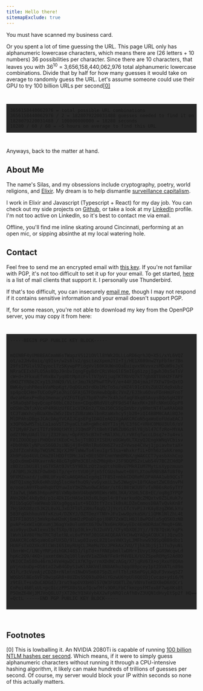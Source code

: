 ```yaml
---
title: Hello there!
sitemapExclude: true
---
```

You must have scanned my business card. 

Or you spent a lot of time guessing the URL. This page URL only has alphanumeric lowercase characters, which means there are (26 letters + 10 numbers) 36 possibilities per character. Since there are 10 characters, that leaves you with 36<sup>10</sup> = 3,656,158,440,062,976 total alphanumeric lowercase combinations. Divide that by half for how many guesses it would take on average to randomly guess the URL. Let's assume someone could use their GPU to try 100 billion URLs per second<a href="#ref0">[0]</a> 

<code>
<pre style="background-color: rgb(40, 40, 40); padding: 10px; overflow: auto;">
3656158440062976 = total possible URL combinations
3656158440062976 / 2 = 1828079220031488 guesses needed to find it on average
1828079220031488 / 100000000000 = 18280 seconds
18280 / 60 / 60 = ~5 hours on average to find this URL
</pre>
</code>

Anyways, back to the matter at hand.

## About Me

The name's Silas, and my obsessions include cryptography, poetry, world religions, and <a href="https://elixir-lang.org" target="_blank">Elixir</a>. My dream is to help dismantle <a href="https://www.goodreads.com/book/show/26195941-the-age-of-surveillance-capitalism" target="_blank">surveillance capitalism</a>.

I work in Elixir and Javascript (Typescript + React) for my day job. You can check out my side projects on <a href="https://github.com/silentsilas/" target="_blank">Github</a>, or take a look at my <a href="https://www.linkedin.com/in/jstippens/" target="_blank">LinkedIn</a> profile. I'm not too active on LinkedIn, so it's best to contact me via email.

Offline, you'll find me inline skating around Cincinnati, performing at an open mic, or sipping absinthe at my local watering hole. 

## Contact

Feel free to send me an encrypted email with <a href="https://keys.openpgp.org/vks/v1/by-fingerprint/7303F01B11E7948280F12685A8379A9A5A812815" target="_blank">this key</a>. If you're not familiar with PGP, it's not too difficult to set it up for your email. To get started, <a href="https://www.openpgp.org/software/" target="_blank">here</a> is a list of mail clients that support it. I personally use Thunderbird.

If that's too difficult, you can insecurely <a href="mailto:me@silentsilas.com">email me</a>, though I may not respond if it contains sensitive information and your email doesn't support PGP.

If, for some reason, you're not able to download my key from the OpenPGP server, you may copy it from here:

<code>
<pre style="background-color: rgb(40, 40, 40); padding: 10px; overflow: auto;">
-----BEGIN PGP PUBLIC KEY BLOCK-----

mQINBF4yUM8BEACmaN6sTWapzVS121OVll8YWk2OLLLoRD6qrhJQ+X5i/xYL6VQZ
ot/a2JHv0aiq/q9Is+/w2s6lv2/gsctazXpemJYI+Tj/HE1X089nw2YpFbfmr7Bn
29fsIPGlvl9Zqyocl7zSKywpPPidgVvl60K9UWnUOaEuiqvx9KvvxzsMDuW9sJyX
NRraCEIxhFLQ5As8OpJ9nbvIqngFgyBdrCRiVHoGlE5mIEg61zpjIgwhJ0sSeTsV
cW+d+JFkxuEfV6xBx7yq8DtMpXcFvlTV7pV1jugTKTRbVQ7kT7gbX8TbVHZFTAPF
dHOZTYR8e2Cxy15JhNQ9/VLirJmu7k5PhwFTPvY/e+44FJD4jmaJf7XFw79+QxtD
BWK4yjuhP0eskVaMbpKgt/OqDGLm3rdOo1MzTo5u/sHZ4l91cEXsZUUZCdq9xUbz
sp4pcQCHm+TUCoOyPieJhiCGFAjG7FDnHewbQpBc7VnZ/EJ3ku6OvvFDnHmUFnoT
dwzaHGexP+dbp3menacyVZFGTEgS7bp07nP+7k4hJofaqF8kqB5AuysBQoSgH28Y
+5RaOqbFbqvQcapF60bLC82ten+CDqoBRdVUtqPF9dS4fAexRK+28FcNKmUOGpP8
oOSWnZNfiKVcxP4R9UzUfEC1cVIKEn2/TXmJ50CSSgImVbr/y8RmtNT4lwARAQAB
tCJTaWxhcyBUaXBwZW5zIDxtZUBzaWxlbnRzaWxhcy5jb20+iQI4BBMBCAAiBQJe
MlDPAhsDBgsJCAcDAgYVCAIJCgsEFgIDAQIeAQIXgAAKCRCoN5qaWoEoFUdaEACJ
x3QP6QwM5TsLCa1aoV5T2hyaCLtaR+gWhc4OYTIsjM/C3f6C+VRHC0M6U3Ul6/oV
C71MyBF2wriTIfz990QtHYXjJ1QmdP7ltBehYIW6ZU0Gz9lY8jbl47CfzRo+MYAA
odZtMHyUAdllU/jZ32Fan/+OpFR55cB7nT+MAlXhL/LrVRfqfwccLDsq7+7u4+vi
F01ZOUOEppiPH0QnVtKEoC+L5ujTtBO1YISEH/eOGWy0LTXzyQJEngkWNqVCbisv
+Db0hNklyNPus56G0JsiNGj4j0+0RnlRu6Om6Z7vzZ+Vwse4CVwj1jpiavhvtaX+
pZdfZcmhK0pTWQ5MC3QrXJMFlWWwTo4leuIgr53sa+WhxkrfiL+OYh6z1wkKremp
Xh9PsGo4GVLCHaZ0lHDDftDMcJaI+DEt5DFCnmYWmBMbX/gWAKCCT7yasbXnhCup
SpDxdmmD4RKavrnNc48cG7gBPm3C8lnbZMNqHb+J5F9DQMS2xLwb54V7BCZCHdQP
zBD2zibUi8ljsG7XSAt0JVt5Y9B3LzQt2aqUtshUBvU7MkRIUM7MytLsXypzmuun
/A7BMiJk2BZFOw8HblTp/q+YrtVU0jPjn5fCGUshwwt+06YLXtouRRBSBAfU8f0y
9FXMZnazd/ju0NLUFxy4CuA6QA6aIxgdq1TF8SI+mbkCDQReMlDPARAA1wb9QCsT
HdTQ1smg3Uk6eNhiUq5lscHefhuQ9/vvGyxmiL3w52WwgU+18fKAoetZWC8dnvPH
e/ooeiA9YFbaHhqUfQYuwIoY3HZ0wo0wCA5mr/st6i08tWJU9TvfxR66sRoSyTYY
TJa7wLjWW63h6puHP8lVWNp8mVU4bqW9REWsrW0L3KA/XSHL5C8+EC/oq8g3YPQP
AVn2QkC4k8yBd/p1c4DkIGcHASe1H3s0Lbgol4r8fvarkudQcZMQxtv0Z5LHuk7v
RI1b5qGQTeW9Wab1BXsg0gqa1ut+9IO3tfY2cs1k0sALDZeCmmosDBATvQvkKnBf
7HjSKKO8zc5JK2L8vXLJxOJFlUl2XHufAqQ/JjYcrLCfcYvPiJrKAy8zgZKWLkYu
583FqOkhhouV8fxKzu4/DZKYJ/OZTOezYTNV+JFvIww9pzkaSH/i1QMK1NlZhL4E
EIFFI8O55j3mVkp4wH2mKj6mH2zPDaDlgojXHR7ZxWILH0Jl8wPOdla5gQ5KOzNB
pvAP+GxWIxQKxumj36agYx0ulum9tX67OwTNx6HcRKwyEDc4Em0DRdaCMmq0+GNL
aio9yycDwA1exuI9cfSXp/BIpI0Lk+/hJ2uVV1/CFyXbXQEJYj//97B7QsW/kgPk
lWvh1AV8OfNoTRCTdletNLvL6vPYHfJ01GEAEQEAAYkCHwQYAQgACQUCXjJQzwIb
DAAKCRCoN5qaWoEoFUX5D/9lLwp0IuvoL8ZQ1esVWX1yLJMFhvw93QSpQBB9dbz1
HU6FsTxO2XkcRlCWnI6SImyRUgCLJReMu7DzJPKkAxJVU/Tjhk3bjSj1JTu3yuNi
lbn+W+C/LNEyYRPidihGKJ485J/lpTd+nfRNEpbmllwDMr+IUvytXKpGR9WcqwLd
hpKc2Q9/4KQ+jaxmt6Ws2q10llavdV1aZDkNfFe9rM4VELX/U2ZSpeROMgS2Ad0D
VKIOCIm58Ou46rmJ4VeHgwDCiXfK7gvrrmXDdNCzAGq/X7jqRV67X+ojRxuY8QAm
pVjnxbuDp+OS6taI2wB4GDyS1wKlXAKVdl8N8AKhu3qqdB9pcey1pt2XVATLn89m
X1fLr3cVuvAjzCDZ8+rNlmtnINwDV5m687SpZLnflTblzK6mPGyLAQuF3vxwqSZ7
WQGbSlBEo5VF10wipGR8+8UZDsS5Q93uO94iYGzwU6YpUl6QOIDjCvcao+ydi6/M
z9tELT+svDuCADGdJ/3rut9apDVXbH0lS7QW3FUO8TLZm/VNYoTeKDXBeD6XQCri
CnPei46BlsUL+pcOiczPPSX0sSLefQcwfMfs9DRiFbCfkmzpsFM7ox8F7wpXKsBt
P5OmZ64Wj3MJVoQ6LU7jXT20cYQ3AVybAX2wFpNRQlcAfhBvZ3UQN1dHvyEtSp2f
HQ==
=QctL
-----END PGP PUBLIC KEY BLOCK-----
</pre>
</code>

## Footnotes

<span id="ref0">[0]</span> This is lowballing it. An NVIDIA 2080Ti is capable of running <a href="https://nitter.dark.fail/hashcat/status/1095807014079512579" target="_blank">100 billion NTLM hashes per second</a>. Which means, if it were to simply guess alphanumeric characters without running it through a CPU-intensive hashing algorithm, it likely can make hundreds of trillions of guesses per second. Of course, my server would block your IP within seconds so none of this actually matters.
